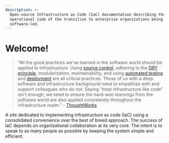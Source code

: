 ```yaml
---
description: >-
  Open-source Infrastructure as Code (IaC) documentation describing the
  operational side of the transition to enterprise organizations being
  software-led.
---
```


# Welcome!

> "All the good practices we've learned in the software world should be applied to infrastructure. Using [source control](https://en.wikipedia.org/wiki/Version\_control), adhering to the [DRY principle](https://en.wikipedia.org/wiki/Don't\_repeat\_yourself), modularization, maintainability, and using [automated testing](https://en.wikipedia.org/wiki/Test\_automation) and [deployment](https://en.wikipedia.org/wiki/Continuous\_integration#Automate\_deployment) are all critical practices. Those of us with a deep software and infrastructure background need to empathize with and support colleagues who do not. Saying "treat infrastructure like code" isn't enough; we need to ensure the hard-won learnings from the software world are also applied consistently throughout the infrastructure realm." - [ThoughtWorks](https://www.thoughtworks.com)

A site dedicated to implementing infrastructure as code (IaC) using a consolidated convenience over the best of breed approach. The success of IaC depends on organizational collaboration at its very core. The intent is to speak to as many people as possible by keeping the system simple and efficient.
